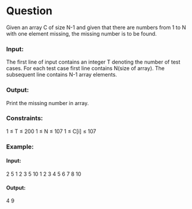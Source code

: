 # Question
Given an array C of size N-1 and given that there are numbers from 1 to N with one element missing, the missing number is to be found.

### Input:
The first line of input contains an integer T denoting the number of test cases. For each test case first line contains N(size of array). The subsequent line contains N-1 array elements.

### Output:
Print the missing number in array.

### Constraints:
1 ≤ T ≤ 200
1 ≤ N ≤ 107
1 ≤ C[i] ≤ 107

### Example:
#### Input:
2
5
1 2 3 5
10
1 2 3 4 5 6 7 8 10

#### Output:
4
9
